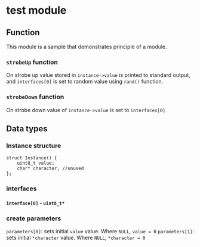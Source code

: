 # test module

## Function

This module is a sample that demonstrates principle of a module. 

### `strobeUp` function

On strobe up value stored in `instance->value` is printed to standard output, and `interfaces[0]` is set to random value using `rand()` function.

### `strobeDown` function

On strobe down value of `instance->value` is set to `interfaces[0]`

## Data types

### Instance structure

```
struct Instance() {
	uint8_t value; 
	char* character; //unused
};
```

### interfaces

#### `interface[0]` - `uint8_t*`

### create parameters

`parameters[0]`: sets initial `value` value. Where `NULL`, `value = 0`
`parameters[1]`: sets initial `*character` value. Where `NULL`, `*character = 0`